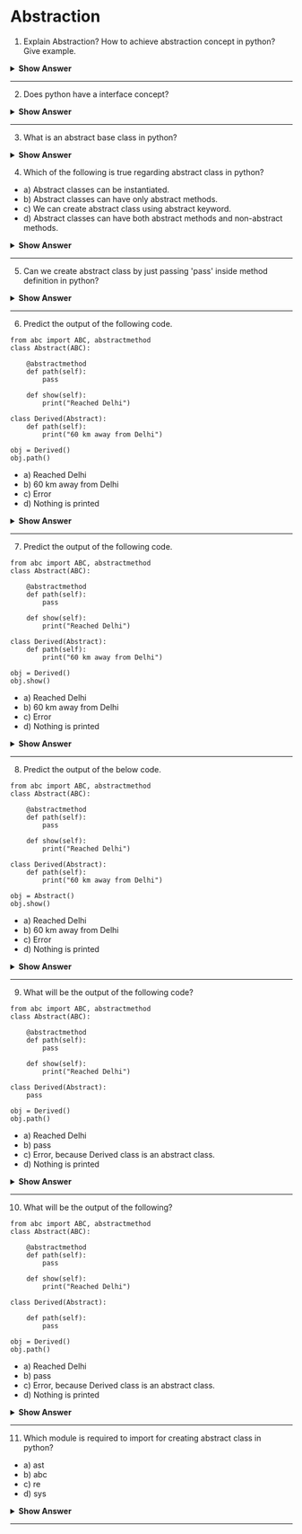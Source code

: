 # Abstraction 


1. Explain Abstraction? How to achieve abstraction concept in python? Give example. 
<details><summary> <b>Show Answer</b> </summary>
  
- Abstraction refers to hiding of unnecessary data from the user and showing only the relevant part in order to reduce complexity and increasing the efficiency of program. For example let's take a social media platforms where we share photos, chat, etc., with friends without knowing how all these operations are happening in background.     
- We can achieve abstraction in python by creating abstract classes in our program.      
- By default, python doesn't provide any implementation to create abstract class. There is a module in python that provides the way to create abstract classes and that module name is "ABC"[Abstract Base Classes]. Let's see an example that clears all the doubt.    
```python3
# example for abstract class
from abc import ABC, abstractmethod
 
class Vehicle(ABC):
 
    @abstractmethod
    def sound(self):
        pass
 
class Car(Vehicle):
 
    # overriding abstract method
    def sound(self):
        print("Zoom-Zoom...!!") 

c = Car()
c.sound()  # output: Zoom-Zoom...!!
```
</details>

---
2. Does python have a interface concept?
<details><summary> <b>Show Answer</b> </summary>
  
- In python, there is no thing called interface. Python doesn't have any interface keyword like it has for class. So, we can only use the abstract base class that let us define abstract methods inside it and those methods should be implemented by derived classes.

</details>

---
3. What is an abstract base class in python?
<details><summary> <b>Show Answer</b> </summary>
  
- Abstract base class provides a way to declare methods without implementation, and these methods must be implemented by derived classes. It has an advantage of hiding unrelevant or complex implementation from user. We cannot create object for abstract base class in python. 
</details>

4. Which of the following is true regarding abstract class in python?

- a) Abstract classes can be instantiated.
- b) Abstract classes can have only abstract methods.
- c) We can create abstract class using abstract keyword.
- d) Abstract classes can have both abstract methods and non-abstract methods. 

<details><summary> <b>Show Answer</b> </summary>
  
Option d) is correct.
<details><summary> <b>Explanation</b> </summary>
  
> In abstract classes we can create abstract methods along with non-abstract methods.
  </details>
</details>

---
5. Can we create abstract class by just passing 'pass' inside method definition in python?
<details><summary> <b>Show Answer</b> </summary>
  
- We can create classes which have some methods without definition directly in python but, these classes are not called as abstract base class because python doesn't have default implementation of abstract classes. And there is no such keyword as abstract through which we can create a abstract class or method. To create a abstract class in python, we have to import "abc" module which provides the way to create abstract class which can have abstract and non abstract methods both. 
</details>

---
6. Predict the output of the following code.
```python3
from abc import ABC, abstractmethod
class Abstract(ABC):
 
    @abstractmethod
    def path(self):
        pass
    
    def show(self):
        print("Reached Delhi")
        
class Derived(Abstract):
    def path(self):
        print("60 km away from Delhi")

obj = Derived()
obj.path()
```
- a) Reached Delhi
- b) 60 km away from Delhi
- c) Error
- d) Nothing is printed 
<details><summary> <b>Show Answer</b> </summary>
  
Correct option is b) 
<details><summary> <b>Explanation</b> </summary>
  
> Derived class called its own method path() so, statement inside path() method is executed and hence we got the output as "60 km away from Delhi".
  </details>
</details>

---
7.  Predict the output of the following code.
```python3 
from abc import ABC, abstractmethod
class Abstract(ABC):
 
    @abstractmethod
    def path(self):
        pass
    
    def show(self):
        print("Reached Delhi")
        
class Derived(Abstract):
    def path(self):
        print("60 km away from Delhi")

obj = Derived()
obj.show()
```
- a) Reached Delhi
- b) 60 km away from Delhi
- c) Error
- d) Nothing is printed 
<details><summary> <b>Show Answer</b> </summary>
  
Option a) is correct
<details><summary> <b>Explanation</b> </summary>
  
> Object of Derived class called the show() method of Abstract class and as show() method is a non-abstract method of Abstract class, its inside statement get executed.
  </details>
</details>

---
8. Predict the output of the below code.
```python3
from abc import ABC, abstractmethod
class Abstract(ABC):
 
    @abstractmethod
    def path(self):
        pass
    
    def show(self):
        print("Reached Delhi")
        
class Derived(Abstract):
    def path(self):
        print("60 km away from Delhi")

obj = Abstract()
obj.show()
```
- a) Reached Delhi
- b) 60 km away from Delhi
- c) Error
- d) Nothing is printed 
<details><summary> <b>Show Answer</b> </summary>
  
Option c) is correct
<details><summary> <b>Explanation</b> </summary>
  
> After running the above code we will get the Error stating that Abstract class cannot be instantiated as it is abstract base class in python.
  </details>
</details>

---
9. What will be the output of the following code?
```python3
from abc import ABC, abstractmethod
class Abstract(ABC):
 
    @abstractmethod
    def path(self):
        pass
    
    def show(self):
        print("Reached Delhi")
        
class Derived(Abstract):
    pass

obj = Derived()
obj.path()
```
- a) Reached Delhi 
- b) pass
- c) Error, because Derived class is an abstract class.
- d) Nothing is printed 
<details><summary> <b>Show Answer</b> </summary>
  
Option c) is correct
<details><summary> <b>Explanation</b> </summary>
  
> We will get the "TypeError: Can't instantiate abstract class Derived with abstract methods path". This is because we have not provided any implementation to path() method of Abstract class in Derived class, therefore Derived class also becomes abstract class. 
  </details>
</details>

---
10. What will be the output of the following?
```python3
from abc import ABC, abstractmethod
class Abstract(ABC):
 
    @abstractmethod
    def path(self):
        pass
    
    def show(self):
        print("Reached Delhi")
        
class Derived(Abstract):
    
    def path(self):
        pass

obj = Derived()
obj.path()
```
- a) Reached Delhi 
- b) pass
- c) Error, because Derived class is an abstract class.
- d) Nothing is printed 
<details><summary> <b>Show Answer</b> </summary>
  
Option d) is correct 
<details><summary> <b>Explanation</b> </summary>
  
> The path() method of Derived class has implemented the path() method of Abstract class by just providing it pass statement in the method definition. Pass is a null statement is python so, nothing is printed in the console [output screen].
  </details>
</details>

---
11. Which module is required to import for creating abstract class in python?

- a) ast
- b) abc
- c) re
- d) sys 
<details><summary> <b>Show Answer</b> </summary>
  
Correct option is b) abc. 
</details>

---



